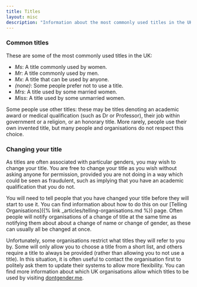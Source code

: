 ```yaml
---
title: Titles
layout: misc
description: "Information about the most commonly used titles in the UK, and how to change your title on documents and records."
---
```


### Common titles

These are some of the most commonly used titles in the UK:

- *Ms*: A title commonly used by women.
- *Mr*: A title commonly used by men.
- *Mx*: A title that can be used by anyone.
- *(none)*: Some people prefer not to use a title.
- *Mrs*: A title used by some married women.
- *Miss*: A title used by some unmarried women.

Some people use other titles: these may be titles denoting an academic award or medical qualification (such as Dr or Professor), their job within government or a religion, or an honorary title. More rarely, people use their own invented title, but many people and organisations do not respect this choice.

### Changing your title

As titles are often associated with particular genders, you may wish to change your title. You are free to change your title as you wish without asking anyone for permission, provided you are not doing in a way which could be seen as fraudulent, such as implying that you have an academic qualification that you do not.

You will need to tell people that you have changed your title before they will start to use it. You can find information about how to do this on our [Telling Organisations]({% link _articles/telling-organisations.md %}) page. Often people will notify organisations of a change of title at the same time as notifying them about about a change of name or change of gender, as these can usually all be changed at once.

Unfortunately, some organisations restrict what titles they will refer to you by. Some will only allow you to choose a title from a short list, and others require a title to always be provided (rather than allowing you to not use a title). In this situation, it is often useful to contact the organisation first to politely ask them to update their systems to allow more flexibility. You can find more information about which UK organisations allow which titles to be used by visiting [dontgender.me](https://dontgender.me/).
